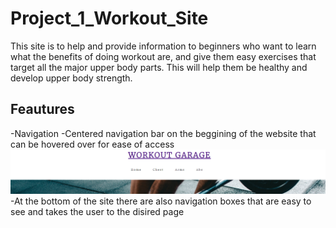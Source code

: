 # Project_1_Workout_Site

This site is to help and provide information to beginners who want to learn what the benefits of doing workout are, and give them easy exercises that target all the major upper body parts. This will help them be healthy and develop upper body strength.

## Feautures

 -Navigation
  -Centered navigation bar on the beggining of the website that can be hovered over for ease of access
  ![](assets/images/top_nav.png)
  -At the bottom of the site there are also navigation boxes that are easy to see and takes the user to the disired page
